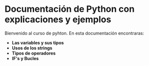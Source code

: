 # Documentación de Python con explicaciones y ejemplos

Bienvenido al curso de pyhton. En esta documentación encontraras:

- **Las variables y sus tipos**
- **Usos de los strings**
- **Tipos de operadores**
- **IF's y Bucles**